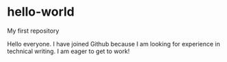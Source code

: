 # hello-world
My first repository

Hello everyone.  I have joined Github because I am looking for experience in technical writing.  I am eager to get to work!
